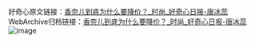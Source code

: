 好奇心原文链接：[香奈儿到底为什么要降价？_时尚_好奇心日报-唐冰蕊](https://www.qdaily.com/articles/7689.html)
WebArchive归档链接：[香奈儿到底为什么要降价？_时尚_好奇心日报-唐冰蕊](http://web.archive.org/web/20190623172556/https://www.qdaily.com/articles/7689.html)
![image](http://ww3.sinaimg.cn/large/007d5XDply1g3wjor773yj30u03gd7wh)
